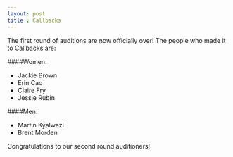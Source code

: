 ```yaml
---
layout: post
title : Callbacks
---
```

The first round of auditions are now officially over! The people who made it to Callbacks are:

####Women:
* Jackie Brown
* Erin Cao
* Claire Fry
* Jessie Rubin

####Men:
* Martin Kyalwazi
* Brent Morden

Congratulations to our second round auditioners!
